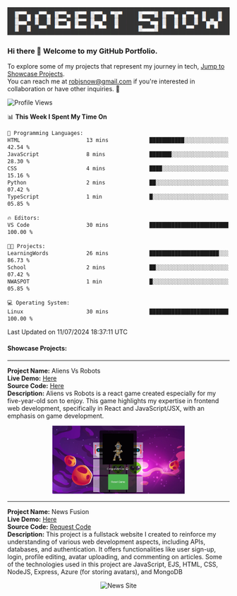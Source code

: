 <img alt="myname" src="assets/name.png" />

### Hi there 👋 Welcome to my GitHub Portfolio.
To explore some of my projects that represent my journey in tech, [Jump to Showcase Projects](#showcase-projects).  
You can reach me at robjsnow@gmail.com if you're interested in collaboration or have other inquiries.  :briefcase:



<!--START_SECTION:waka-->
![Profile Views](http://img.shields.io/badge/Profile%20Views-2-blue)

📊 **This Week I Spent My Time On** 

```text
💬 Programming Languages: 
HTML                     13 mins             ███████████░░░░░░░░░░░░░░   42.54 % 
JavaScript               8 mins              ███████░░░░░░░░░░░░░░░░░░   28.30 % 
CSS                      4 mins              ████░░░░░░░░░░░░░░░░░░░░░   15.16 % 
Python                   2 mins              ██░░░░░░░░░░░░░░░░░░░░░░░   07.42 % 
TypeScript               1 min               █░░░░░░░░░░░░░░░░░░░░░░░░   05.85 % 

🔥 Editors: 
VS Code                  30 mins             █████████████████████████   100.00 % 

🐱‍💻 Projects: 
LearningWords            26 mins             ██████████████████████░░░   86.73 % 
School                   2 mins              ██░░░░░░░░░░░░░░░░░░░░░░░   07.42 % 
NWASPOT                  1 min               █░░░░░░░░░░░░░░░░░░░░░░░░   05.85 % 

💻 Operating System: 
Linux                    30 mins             █████████████████████████   100.00 % 
```


 Last Updated on 11/07/2024 18:37:11 UTC
<!--END_SECTION:waka-->

<!--
**robjsnow/robjsnow** is a ✨ _special_ ✨ repository because its `README.md` (this file) appears on your GitHub profile.

Here are some ideas to get you started:

- 🔭 I’m currently working on ...
- 🌱 I’m currently learning ...
- 👯 I’m looking to collaborate on ...
- 🤔 I’m looking for help with ...
- 💬 Ask me about ...
- 📫 How to reach me: ...
- 😄 Pronouns: ...
- ⚡ Fun fact: ...
-->

#### Showcase Projects:

---

**Project Name:** Aliens Vs Robots  
**Live Demo:** [Here](https://yellow-water-02e94ce10.4.azurestaticapps.net/)  
**Source Code:** [Here](https://github.com/robjsnow/avr/)  
**Description:** Aliens vs Robots is a react game created especially for my five-year-old son to enjoy. This game highlights my expertise in frontend web development, specifically in React and JavaScript/JSX, with an emphasis on game development.  
<div align="center"><a href="https://yellow-water-02e94ce10.4.azurestaticapps.net/">
  <img src="https://github.com/robjsnow/avr/blob/main/screenshots/avrSS.jpg?raw=true" alt="Dancing Robot" width="300" />
</a></div>

---
**Project Name:**  News Fusion  
**Live Demo:**  [Here](https://newsfusion-3a88334147f8.herokuapp.com/)  
**Source Code:**  [Request Code](mailto:robjsnow@gmailcom)  
**Description:**  This project is a fullstack website I created to reinforce my understanding of various web development aspects, including APIs, databases, and authentication. It offers functionalities like user sign-up, login, profile editing, avatar uploading, and commenting on articles. Some of the technologies used in this project are JavaScript, EJS, HTML, CSS, NodeJS, Express, Azure (for storing avatars), and MongoDB
<div align="center"<a href="https://yellow-water-02e94ce10.4.azurestaticapps.net/">
  <img src="https://ashy-desert-0dbaf2a10.4.azurestaticapps.net/news1.jpeg" alt="News Site" width="300" />
</a></div>

